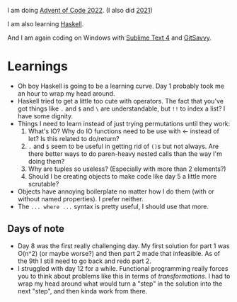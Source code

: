 I am doing [Advent of Code 2022](http://adventofcode.com/2022).
(I also did [2021](https://github.com/Plutor/advent-of-code-2021))

I am also learning [Haskell](https://www.haskell.org/).

And I am again coding on Windows with [Sublime Text 4](https://www.sublimetext.com/) and [GitSavvy](https://github.com/timbrel/GitSavvy).

# Learnings

* Oh boy Haskell is going to be a learning curve. Day 1 probably took me an hour to wrap my head around.
* Haskell tried to get a little too cute with operators. The fact that you've got things like `.` and `$` and `\` are understandable, but `!!` to index a list? I have some dignity.
* Things I need to learn instead of just trying permutations until they work:
  1. What's IO? Why do IO functions need to be use with <- instead of let? Is this related to do/return?
  1. `.` and `$` seem to be useful in getting rid of `()`s but not always. Are there better ways to do paren-heavy nested calls than the way I'm doing them?
  1. Why are tuples so useless? (Especially with more than 2 elements?)
  1. Should I be creating objects to make code like day 5 a little more scrutable?
* Objects have annoying boilerplate no matter how I do them (with or without named properties). I prefer neither.
* The `... where ...` syntax is pretty useful, I should use that more.

## Days of note

* Day 8 was the first really challenging day. My first solution for part 1 was O(n^2) (or maybe worse?) and then part 2 made that infeasible. As of the 9th I still need to go back and redo part 2.
* I struggled with day 12 for a while. Functional programming really forces you to think about problems like this in terms of _transformations_. I had to wrap my head around what would turn a "step" in the solution into the next "step", and then kinda work from there.